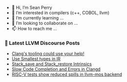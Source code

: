 - 👋 Hi, I’m Sean Perry
- 👀 I’m interested in compilers (c++, COBOL, llvm)
- 🌱 I’m currently learning ...
- 💞️ I’m looking to collaborate on ...
- 📫 How to reach me ...

<!---
s66perry/s66perry is a ✨ special ✨ repository because its `README.md` (this file) appears on your GitHub profile.
You can click the Preview link to take a look at your changes.
--->
### 📕 Latest LLVM Discourse Posts

<!-- DISCOURSE-LLVM:START -->
- [Clang&#39;s tooling could use your help!](https://discourse.llvm.org/t/clangs-tooling-could-use-your-help/83116?page=2#post_25)
- [Use Smallest types in IR](https://discourse.llvm.org/t/use-smallest-types-in-ir/83301#post_1)
- [Stack_save and Stack_restore Intrinsics](https://discourse.llvm.org/t/stack-save-and-stack-restore-intrinsics/83297#post_3)
- [Slow Code Completion and Errors in Clangd](https://discourse.llvm.org/t/slow-code-completion-and-errors-in-clangd/83300#post_1)
- [RISC-V tests show reduced spills in llvm-mos backend](https://discourse.llvm.org/t/risc-v-tests-show-reduced-spills-in-llvm-mos-backend/83290#post_4)
<!-- DISCOURSE-LLVM:END -->
